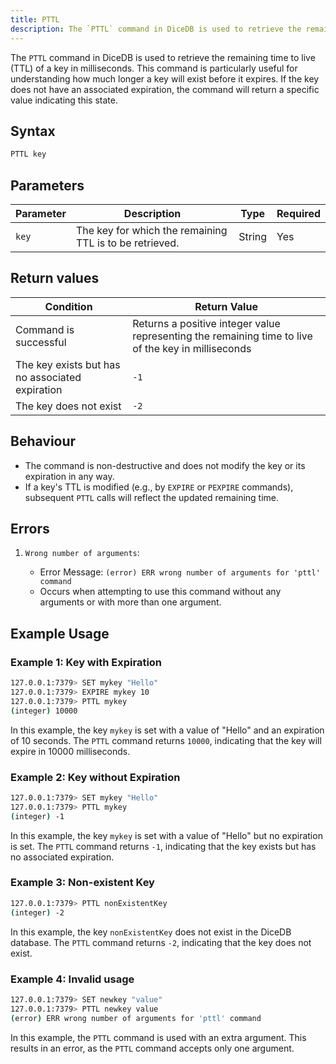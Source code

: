 ```yaml
---
title: PTTL
description: The `PTTL` command in DiceDB is used to retrieve the remaining time to live (TTL) of a key in milliseconds. This command is particularly useful for understanding how much longer a key will exist before it expires. If the key does not have an associated expiration, the command will return a specific value indicating this state.
---
```


The `PTTL` command in DiceDB is used to retrieve the remaining time to live (TTL) of a key in milliseconds. This command is particularly useful for understanding how much longer a key will exist before it expires. If the key does not have an associated expiration, the command will return a specific value indicating this state.

## Syntax

```bash
PTTL key
```

## Parameters

| Parameter       | Description                                                              | Type    | Required |
|-----------------|--------------------------------------------------------------------------|---------|----------|
| `key`           | The key for which the remaining TTL is to be retrieved.                  | String  | Yes      |

## Return values

| Condition                                                  | Return Value      |
|------------------------------------------------------------|-------------------|
| Command is successful                                      | Returns a positive integer value representing the remaining time to live of the key in milliseconds |
| The key exists but has no associated expiration            | `-1`              |
| The key does not exist                                     | `-2`              |


## Behaviour

- The command is non-destructive and does not modify the key or its expiration in any way.
- If a key's TTL is modified (e.g., by `EXPIRE` or `PEXPIRE` commands), subsequent `PTTL` calls will reflect the updated remaining time.


## Errors

1. `Wrong number of arguments`:

   - Error Message: `(error) ERR wrong number of arguments for 'pttl' command`
   - Occurs when attempting to use this command without any arguments or with more than one argument.


## Example Usage

### Example 1: Key with Expiration

```bash
127.0.0.1:7379> SET mykey "Hello"
127.0.0.1:7379> EXPIRE mykey 10
127.0.0.1:7379> PTTL mykey
(integer) 10000
```

In this example, the key `mykey` is set with a value of "Hello" and an expiration of 10 seconds. The `PTTL` command returns `10000`, indicating that the key will expire in 10000 milliseconds.

### Example 2: Key without Expiration

```bash
127.0.0.1:7379> SET mykey "Hello"
127.0.0.1:7379> PTTL mykey
(integer) -1
```

In this example, the key `mykey` is set with a value of "Hello" but no expiration is set. The `PTTL` command returns `-1`, indicating that the key exists but has no associated expiration.

### Example 3: Non-existent Key

```bash
127.0.0.1:7379> PTTL nonExistentKey
(integer) -2
```

In this example, the key `nonExistentKey` does not exist in the DiceDB database. The `PTTL` command returns `-2`, indicating that the key does not exist.

### Example 4: Invalid usage

```bash
127.0.0.1:7379> SET newkey "value"
127.0.0.1:7379> PTTL newkey value
(error) ERR wrong number of arguments for 'pttl' command
```

In this example, the `PTTL` command is used with an extra argument. This results in an error, as the `PTTL` command accepts only one argument.

